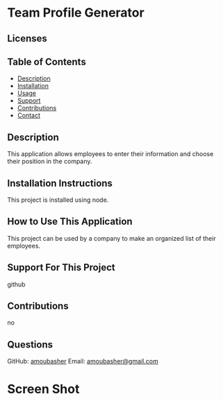 # Team Profile Generator

  ## Licenses
  

  ## Table of Contents
  - [Description](#description)
  - [Installation](#installation)
  - [Usage](#usage)
  - [Support](#support)
  - [Contributions](#contributions)
  - [Contact](#email)

  ## Description
  This application allows employees to enter their information and choose their position in the company.

  ## Installation Instructions
  This project is installed using node.

  ## How to Use This Application
  This project can be used by a company to make an organized list of their employees.

  ## Support For This Project
  github

  ## Contributions
  no

  ## Questions
  GitHub: [amoubasher](https://github.com/amoubasher)
  Email: [amoubasher@gmail.com](mailto:amoubasher@gmail.com)



# Screen Shot

